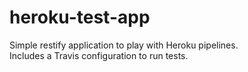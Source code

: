 # heroku-test-app

Simple restify application to play with Heroku pipelines.  
Includes a Travis configuration to run tests.  
